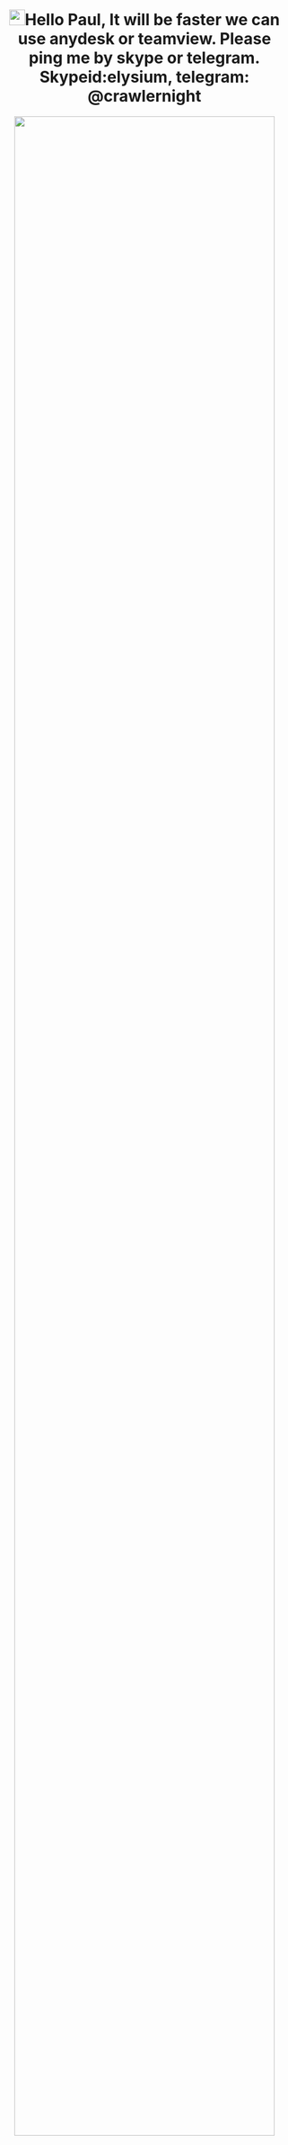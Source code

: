 <h1 align="center"><img src="https://media.giphy.com/media/hvRJCLFzcasrR4ia7z/giphy.gif" width="28">Hello Paul, It will be faster we can use anydesk or teamview. Please ping me by skype or telegram.
Skypeid:elysium, telegram: @crawlernight</h1>
<p align="center"><img align="center" style="width:96%" src="https://raw.githubusercontent.com/webdev1109/webdev1109/main/visionnaire-linguagens-de-programacao_14045_img.jpg" style = "width: -webkit-fill-available;"/></p>
<p align="center">
  <a href="https://github.com/DenverCoder1/readme-typing-svg"><img src="https://readme-typing-svg.herokuapp.com/?lines=Full-Stack%20and%20Blockchain%20developer;5+%2B%20years%20of%20coding%20experience;Being%20passionate%20and%20creative&center=true&width=380&height=45"></a>
</p>
<h2></h2>
With 5+ years of full-stack web development experience for global businesses, I offer the technical expertise you are seeking for your web and mobile developer position advertised on IT. Since earning my bachelor's degree in internet and web development from University, I have served as developer, designer. In this position, I have led web and mobile development projects for clients in diverse industries including technology, manufacturing, pharmaceutical, hospitality, F&B, retail and financial services. <br>
<p align="left"> <img src="https://komarev.com/ghpvc/?username=saint-prince&label=Profile%20views&color=0e75b6&style=flat" alt="saint-prince" /> </p>
 <div style="text-align: center;"><h1>My Skills</h1></div>
  <ul>
    <li>Front-End: React.js, Angular, Vue.js, Svelte</li>
    <li>Back-End: NodeJS/ExpressJS, Django, Laravel, Nestjs</li>
    <li>Mobile:React Native, Flutter</li>
    <li>Database Programming: MySQL, MongoDB, PostgreSQL, MS SQL, SQLite</li>
    <li>BlockChain: Bitcoin, Ethereum, Ethereum 2.0, Solidity, ERC(BEP)20/721/1155, Stable Coin, Binance, UniSwap(SushiSwap), Staking Pool, Mining Pool, Dapp, Web3.js, Ether.js</li>
    <li>Other: Git, SVN, Jira, Trello, Docker, Jenkins, Jestjs, Jasmine,Selenium, GCP, AWS, Firebase, Three.js</li>
<table>
  <tr>
    <td><img src="https://cdn.iconscout.com/icon/free/png-64/react-3772319-3151445.png" width="100"></td>
    <td><img src="https://cdn.iconscout.com/icon/free/png-64/angular-226066.png" width="100"></td>
    <td><img src="https://cdn.iconscout.com/icon/free/png-64/vue-282497.png" width="100"></td>
    <td><img src="https://cdn.iconscout.com/icon/free/png-64/node-js-3772263-3151389.png" width="100"></td>
    <td><img src="https://cdn.iconscout.com/icon/free/png-64/python-3628999-3030224.png" width="100"></td>
    <td><img src="https://cdn.iconscout.com/icon/free/png-64/djangoproject-2752208-2285025.png" width="100"></td>
    <td><img src="https://cdn.iconscout.com/icon/free/png-64/laravel-2038872-1720085.png" width="100"></td>
    <td><img src="https://cdn.iconscout.com/icon/free/png-64/jasmine-17-1175015.png" width="100"></td>
    <td><img src="https://cdn.iconscout.com/icon/free/png-64/docker-226091.png" width="100"></td>
    
  </tr>
  <tr>
    <td><img src="https://cdn.iconscout.com/icon/free/png-64/nest-7-282263.png" width="100"></td>
    <td><img src="https://cdn.iconscout.com/icon/free/png-64/flutter-3772085-3151178.png" width="100"></td>
    <td><img src="https://cdn.iconscout.com/icon/free/png-64/mysql-18-1174938.png" width="100"></td>
    <td><img src="https://cdn.iconscout.com/icon/free/png-64/mongodb-3629020-3030245.png" width="100"></td>
    <td><img src="https://cdn.iconscout.com/icon/free/png-64/bitcoin-2324014-2150500.png" width="100"></td>
    <td><img src="https://cdn.iconscout.com/icon/free/png-64/ethereum-coin-2024438-1710591.png" width="100"></td>
    <td><img src="https://cdn.iconscout.com/icon/free/png-64/git-17-1175218.png" width="100"></td>
    <td><img src="https://cdn.iconscout.com/icon/free/png-64/aws-282739.png" width="100"></td>
    <td><img src="https://cdn.iconscout.com/icon/free/png-64/firebase-3628772-3030134.png" width="100"></td>
  </tr>
  </table>